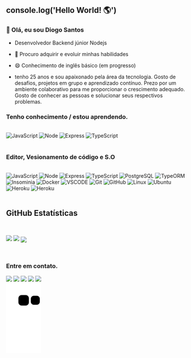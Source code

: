 ## console.log('Hello World! 🌎') 

### 👋 Olá, eu sou Diogo Santos

- Desenvolvedor Backend júnior Nodejs
- 👯 Procuro adquirir e evoluir minhas habilidades

- 😄 Conhecimento de inglês básico (em progresso)

 -  tenho 25 anos e sou apaixonado pela área da tecnologia. Gosto de desafios, projetos em grupo e aprendizado contínuo. Prezo por um ambiente colaborativo para me proporcionar o crescimento adequado. Gosto de conhecer as pessoas e solucionar seus respectivos problemas.

### Tenho conhecimento / estou aprendendo. 
<div>
  <br/>
  <img alt="JavaScript" src="https://img.shields.io/badge/javascript-%23323330.svg?style=for-the-badge&logo=javascript&logoColor=%23F7DF1E"/>
   <img alt="Node" src="https://img.shields.io/badge/node.js-6DA55F?style=for-the-badge&logo=node.js&logoColor=white"/>
   <img alt="Express" src="https://img.shields.io/badge/express.js-%23404d59.svg?style=for-the-badge&logo=express&logoColor=%2361DAFB"/>
   <img alt="TypeScript" src="https://img.shields.io/badge/typescript-%23007ACC.svg?style=for-the-badge&logo=typescript&logoColor=white"/>
</div><br/>

### Editor, Vesionamento de código e S.O
<div><br/>
  <img alt="JavaScript" src="https://img.shields.io/badge/javascript-%23323330.svg?style=for-the-badge&logo=javascript&logoColor=%23F7DF1E"/>
   <img alt="Node" src="https://img.shields.io/badge/node.js-6DA55F?style=for-the-badge&logo=node.js&logoColor=white"/>
   <img alt="Express" src="https://img.shields.io/badge/Express.js-6DA55F?style=for-the-badge&logo=express&logoColor=white"/>
   <img alt="TypeScript" src="https://img.shields.io/badge/typescript-%23007ACC.svg?style=for-the-badge&logo=typescript&logoColor=white"/>
   <img alt="PostgreSQL" src ='https://img.shields.io/badge/postgres-%23007ACC.svg?style=for-the-badge&logo=postgresql&logoColor=white'>
   <img alt="TypeORM" src ='https://img.shields.io/badge/typeorm-6DA55F?style=for-the-badge&logo=typeorm&logoColor=purple%27%3E'>
   <img alt="Insominia" src="https://img.shields.io/badge/insominia-%23007ACC.svg?style=for-the-badge&logo=insomnia&logoColor=white"/>
   <img alt="Docker" src="https://img.shields.io/badge/docker-%23007ACC.svg?style=for-the-badge&logo=docker&logoColor=white"/>
   <img alt="VSCODE" src="https://img.shields.io/badge/Visual_Studio_Code-0078D4?style=for-the-badge&logo=visual%20studio%20code&logoColor=white"/>
   <img alt="Git" src="https://img.shields.io/badge/Git-F05032?style=for-the-badge&logo=git&logoColor=white"/>
   <img alt="GitHub" src="https://img.shields.io/badge/GitHub-100000?style=for-the-badge&logo=github&logoColor=white"/>
   <img alt="Linux" src="https://img.shields.io/badge/Linux-FCC624?style=for-the-badge&logo=linux&logoColor=black"/>
   <img alt="Ubuntu" src="https://img.shields.io/badge/Ubuntu-E95420?style=for-the-badge&logo=ubuntu&logoColor=white"/>
   <img alt="Heroku" src="https://img.shields.io/badge/heroku-%23007ACC.svg?style=for-the-badge&logo=heroku&logoColor=white"/>
   <img alt="Heroku" src="https://img.shields.io/badge/swagger-6DA55F?style=for-the-badge&logo=swagger&logoColor=white"/>
</div> <br/>

## **GitHub Estatísticas**

<br/>
<p align="left">
   <img width="39.5%" src="https://github-readme-stats.vercel.app/api?username=DgSantos017&show_icons=true&theme=gruvbox&hide_border=true" />
   <img width="39.5%" src="https://github-readme-streak-stats.herokuapp.com/?user=DgSantos017&theme=gruvbox&hide_border=true" />
   <img align="center" width="50%" src="https://github-readme-stats.vercel.app/api/top-langs/?username=DgSantos017&layout=compact&theme=gruvbox" />
</p><br>

<div>
 
 ### Entre em contato.
<div> 
  <a target="_blank" href="https://www.youtube.com/channel/UCb42rlAkDw33qHrbWH59b4Q/featured"><img target="_blank" src="https://img.shields.io/badge/YouTube-FF0000?style=for-the-badge&logo=youtube&logoColor=white"></a>
  <a target="_blank" href="https://www.instagram.com/diogo__.js/"><img target="_blank" src="https://img.shields.io/badge/-Instagram-%23E4405F?style=for-the-badge&logo=instagram&logoColor=white"></a>
  <a target="_blank" href="mailto: diogosantosferreira.01@gmail.com"><img target="_blank" src="https://img.shields.io/badge/-Gmail-%23333?style=for-the-badge&logo=gmail&logoColor=white"></a>
  <a target="_blank" href="https://www.linkedin.com/in/diogo-santos01/"><img target="_blank" src="https://img.shields.io/badge/-LinkedIn-%230077B5?style=for-the-badge&logo=linkedin&logoColor=white"></a> 
  <a target="_blank" href="https://wa.me/5598981163277"><img target="_blank" src="https://img.shields.io/badge/WhatsApp-25D366?style=for-the-badge&logo=whatsapp&logoColor=white"></a> 
  
</div>
    <img src="https://github.com/andreyna1808/andreyna1808/blob/output/github-contribution-grid-snake.svg" />
</div> 
